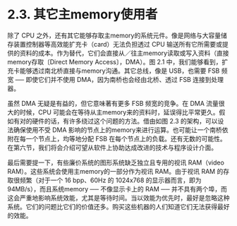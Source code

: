 # 2.3. 其它主memory使用者

除了 CPU 之外，还有其它能够存取主memory的系统元件。像是网络与大容量储存装置控制器等高效能扩充卡（card）无法负担透过 CPU 输送所有它所需要或提供的资料的成本。作为替代，它们会直接从／往主memory读取或写入资料（直接memory存取〔Direct Memory Access〕，DMA）。图 2.1 中，我们能够看到，扩充卡能够透过南北桥直接与memory沟通。其它总线，像是 USB，也需要 FSB 频宽 ── 即使它们并不使用 DMA，因为南桥也会经由北桥、透过 FSB 连接到处理器。

虽然 DMA 无疑是有益的，但它意味著有更多 FSB 频宽的竞争。在 DMA 流量很大的时候，CPU 可能会在等待从主memory来的资料时，延误得比平常更久。假如有对的硬件的话，有许多绕过这个问题的方法。借由如图 2.3 的架构，可以设法确保使用不受 DMA 影响的节点上的memory来进行运算。也可能让一个南桥依附在每一个节点上，均等地分配 FSB 在每个节点上的负载。还有无数的可能性。在第六节，我们将会介绍可望从软件上协助达成改进的技术与程序设计介面。

最后需要提一下，有些廉价系统的图形系统缺乏独立且专用的视讯 RAM（video RAM）。这些系统会使用主memory的一部分作为视讯 RAM。由于视讯 RAM 的存取很频繁（对于一个 16 bpp、60Hz 的 1024x768 的显示器而言，即为 94MB/s），而且系统memory ── 不像显示卡上的 RAM ── 并不具有两个埠，而这会严重地影响系统效能，尤其是等待时间。当以效能为优先时，最好是忽略这种系统。它们的问题比它们的价值还多。购买这些机器的人们知道它们无法获得最好的效能。


